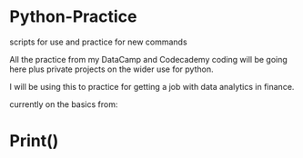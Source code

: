 # Python-Practice
scripts for use and practice for new commands

All the practice from my DataCamp and Codecademy coding will be going here plus private projects on the wider use for python.

I will be using this to practice for getting a job with data analytics in finance. 

currently on the basics from:
# Print()


